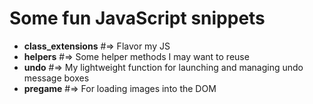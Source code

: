 Some fun JavaScript snippets
============================

* __class_extensions__ #=> Flavor my JS
* __helpers__ #=> Some helper methods I may want to reuse
* __undo__ #=> My lightweight function for launching and managing undo message boxes
* __pregame__ #=> For loading images into the DOM
